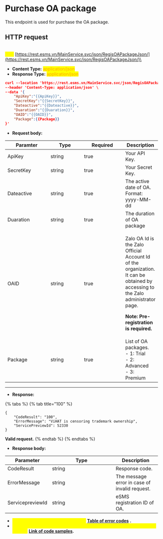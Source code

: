 # Purchase OA package

This endpoint is used for purchase the OA package.

## HTTP request

\
<mark style="color:yellow;">**`POST`**</mark> [https://rest.esms.vn/MainService.svc/json/RegisOAPackageJson/](https://rest.esms.vn/MainService.svc/json/RegisOAPackageJson/)\


* **Content Type:** <mark style="color:orange;">application/json</mark>
* **Response Type:** <mark style="color:orange;">application/json</mark>

```json
curl --location 'https://rest.esms.vn/MainService.svc/json/RegisOAPackageJson/' \
--header 'Content-Type: application/json' \
--data '{
    "ApiKey":"{{ApiKey}}",
    "SecretKey":"{{SecretKey}}",
    "Dateactive":"{{Dateactive}}",
    "Duaration":"{{Duaration}}",
    "OAID":"{{OAID}}",
    "Package":{{Package}}
}'
```

* **Request body:**

<table><thead><tr><th width="157">Paramter</th><th width="129">Type</th><th width="154" data-type="checkbox">Required</th><th>Description</th></tr></thead><tbody><tr><td>ApiKey</td><td>string</td><td>true</td><td>Your API Key.</td></tr><tr><td>SecretKey</td><td>string</td><td>true</td><td>Your Secret Key.</td></tr><tr><td>Dateactive</td><td>string</td><td>true</td><td>The active date of OA.<br>Format: yyyy-MM-dd</td></tr><tr><td>Duaration</td><td>string</td><td>true</td><td>The duration of OA package</td></tr><tr><td>OAID</td><td>string</td><td>true</td><td><p>Zalo OA Id is the Zalo Official Account Id of the organization. It can be obtained by accessing to the Zalo administrator page.</p><p><strong>Note: Pre-registration is required.</strong></p></td></tr><tr><td>Package</td><td>string</td><td>true</td><td>List of OA packages.<br>- 1: Trial<br>- 2: Advanced<br>- 3: Premium</td></tr></tbody></table>

***

* **Response:**

{% tabs %}
{% tab title="100" %}
```
{
    "CodeResult": "100",
    "ErrorMessage": "ViHAT is censoring trademark ownership",
    "ServicePreviewId": 52330
}
```

**Valid request.**
{% endtab %}
{% endtabs %}

* **Response body:**

<table><thead><tr><th>Parameter</th><th width="194">Type</th><th>Description</th></tr></thead><tbody><tr><td>CodeResult</td><td>string</td><td>Response code.</td></tr><tr><td>ErrorMessage</td><td>string</td><td>The message error in case of invalid request.</td></tr><tr><td>ServicepreviewId</td><td>string</td><td>eSMS registration ID of OA.</td></tr></tbody></table>

* _<mark style="color:yellow;">**The detail of error code can refer at**</mark>_ [**Table of error codes**](../table-of-error-codes.md) **.**
* _<mark style="color:yellow;">**Get the  sample of code for programing languagues to use in Postman refer at**</mark>_ [**Link  of code samples**](https://samplefordevelopers.esms.vn/#850974b9-12cf-46f5-946c-e8e15aa3585b)**.**
